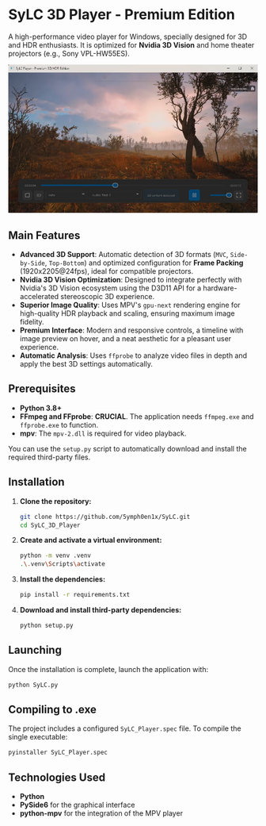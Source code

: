 # SyLC 3D Player - Premium Edition

A high-performance video player for Windows, specially designed for 3D and HDR enthusiasts. It is optimized for **Nvidia 3D Vision** and home theater projectors (e.g., Sony VPL-HW55ES).

![SyLC Player Screenshot](interface.jpg)

## Main Features

- **Advanced 3D Support**: Automatic detection of 3D formats (`MVC`, `Side-by-Side`, `Top-Bottom`) and optimized configuration for **Frame Packing** (1920x2205@24fps), ideal for compatible projectors.
- **Nvidia 3D Vision Optimization**: Designed to integrate perfectly with Nvidia's 3D Vision ecosystem using the D3D11 API for a hardware-accelerated stereoscopic 3D experience.
- **Superior Image Quality**: Uses MPV's `gpu-next` rendering engine for high-quality HDR playback and scaling, ensuring maximum image fidelity.
- **Premium Interface**: Modern and responsive controls, a timeline with image preview on hover, and a neat aesthetic for a pleasant user experience.
- **Automatic Analysis**: Uses `ffprobe` to analyze video files in depth and apply the best 3D settings automatically.

## Prerequisites

- **Python 3.8+**
- **FFmpeg and FFprobe**: **CRUCIAL**. The application needs `ffmpeg.exe` and `ffprobe.exe` to function.
- **mpv**: The `mpv-2.dll` is required for video playback.

You can use the `setup.py` script to automatically download and install the required third-party files.

## Installation

1.  **Clone the repository:**
    ```sh
    git clone https://github.com/5ymph0en1x/SyLC.git
    cd SyLC_3D_Player
    ```

2.  **Create and activate a virtual environment:**
    ```sh
    python -m venv .venv
    .\.venv\Scripts\activate
    ```

3.  **Install the dependencies:**
    ```sh
    pip install -r requirements.txt
    ```

4.  **Download and install third-party dependencies:**
    ```sh
    python setup.py
    ```

## Launching

Once the installation is complete, launch the application with:
```sh
python SyLC.py
```

## Compiling to .exe

The project includes a configured `SyLC_Player.spec` file. To compile the single executable:
```sh
pyinstaller SyLC_Player.spec
```

## Technologies Used

- **Python**
- **PySide6** for the graphical interface
- **python-mpv** for the integration of the MPV player